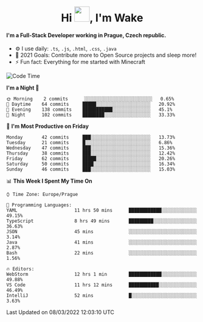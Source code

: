<h1 align="center">Hi <img src="https://raw.githubusercontent.com/MrWakeCZ/MrWakeCZ/master/Hi.gif" width="40px" />, I'm Wake</h1>

#### I'm a Full-Stack Developer working in Prague, Czech republic.
- ⚙️ I use daily: `.ts`, `.js`, `.html`, `.css`, `.java`
- 🥅 2021 Goals: Contribute more to Open Source projects and sleep more!
- ⚡ Fun fact: Everything for me started with Minecraft

<!--START_SECTION:waka-->
![Code Time](http://img.shields.io/badge/Code%20Time-2%2C217%20hrs%201%20min-blue)

**I'm a Night 🦉** 

```text
🌞 Morning    2 commits      ░░░░░░░░░░░░░░░░░░░░░░░░░   0.65% 
🌆 Daytime    64 commits     █████░░░░░░░░░░░░░░░░░░░░   20.92% 
🌃 Evening    138 commits    ███████████░░░░░░░░░░░░░░   45.1% 
🌙 Night      102 commits    ████████░░░░░░░░░░░░░░░░░   33.33%

```
📅 **I'm Most Productive on Friday** 

```text
Monday       42 commits     ███░░░░░░░░░░░░░░░░░░░░░░   13.73% 
Tuesday      21 commits     █░░░░░░░░░░░░░░░░░░░░░░░░   6.86% 
Wednesday    47 commits     ███░░░░░░░░░░░░░░░░░░░░░░   15.36% 
Thursday     38 commits     ███░░░░░░░░░░░░░░░░░░░░░░   12.42% 
Friday       62 commits     █████░░░░░░░░░░░░░░░░░░░░   20.26% 
Saturday     50 commits     ████░░░░░░░░░░░░░░░░░░░░░   16.34% 
Sunday       46 commits     ███░░░░░░░░░░░░░░░░░░░░░░   15.03%

```


📊 **This Week I Spent My Time On** 

```text
⌚︎ Time Zone: Europe/Prague

💬 Programming Languages: 
YAML                     11 hrs 50 mins      ████████████░░░░░░░░░░░░░   49.15% 
TypeScript               8 hrs 49 mins       █████████░░░░░░░░░░░░░░░░   36.63% 
JSON                     45 mins             ░░░░░░░░░░░░░░░░░░░░░░░░░   3.14% 
Java                     41 mins             ░░░░░░░░░░░░░░░░░░░░░░░░░   2.87% 
Bash                     22 mins             ░░░░░░░░░░░░░░░░░░░░░░░░░   1.56%

🔥 Editors: 
WebStorm                 12 hrs 1 min        ████████████░░░░░░░░░░░░░   49.88% 
VS Code                  11 hrs 12 mins      ███████████░░░░░░░░░░░░░░   46.49% 
IntelliJ                 52 mins             █░░░░░░░░░░░░░░░░░░░░░░░░   3.63%

```


 Last Updated on 08/03/2022 12:03:10 UTC
<!--END_SECTION:waka-->
